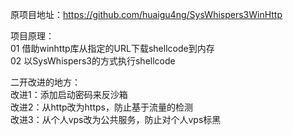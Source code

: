 原项目地址：https://github.com/huaigu4ng/SysWhispers3WinHttp


项目原理：  
01 借助winhttp库从指定的URL下载shellcode到内存  
02 以SysWhispers3的方式执行shellcode


二开改进的地方：  
改进1：添加启动密码来反沙箱  
改进2：从http改为https，防止基于流量的检测  
改进3：从个人vps改为公共服务，防止对个人vps标黑